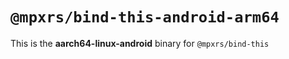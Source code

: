 # `@mpxrs/bind-this-android-arm64`

This is the **aarch64-linux-android** binary for `@mpxrs/bind-this`
